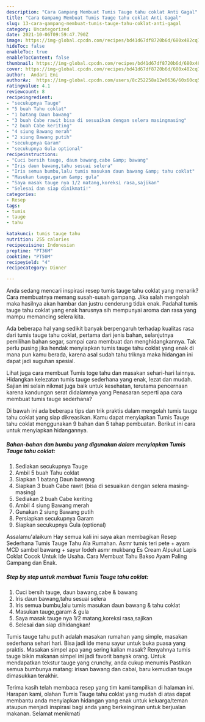 ```yaml
---
description: "Cara Gampang Membuat Tumis Tauge tahu coklat Anti Gagal"
title: "Cara Gampang Membuat Tumis Tauge tahu coklat Anti Gagal"
slug: 13-cara-gampang-membuat-tumis-tauge-tahu-coklat-anti-gagal
category: Uncategorized
date: 2021-10-06T09:59:47.790Z
image: https://img-global.cpcdn.com/recipes/bd41d67df8720b6d/680x482cq70/tumis-tauge-tahu-coklat-foto-resep-utama.jpg
hideToc: false
enableToc: true
enableTocContent: false
thumbnail: https://img-global.cpcdn.com/recipes/bd41d67df8720b6d/680x482cq70/tumis-tauge-tahu-coklat-foto-resep-utama.jpg
cover: https://img-global.cpcdn.com/recipes/bd41d67df8720b6d/680x482cq70/tumis-tauge-tahu-coklat-foto-resep-utama.jpg
author:  Andari Eni
authorAv:  https://img-global.cpcdn.com/users/8c252258a12e0636/60x60cq50/avatar.jpg
ratingvalue: 4.1
reviewcount: 8
recipeingredient:
- "secukupnya Tauge"
- "5 buah Tahu coklat"
- "1 batang Daun bawang"
- "3 buah Cabe rawit bisa di sesuaikan dengan selera masingmasing"
- "2 buah Cabe keriting"
- "4 siung Bawang merah"
- "2 siung Bawang putih"
- "secukupnya Garam"
- "secukupnya Gula optional"
recipeinstructions:
- "Cuci bersih tauge, daun bawang,cabe &amp; bawang"
- "Iris daun bawang,tahu sesuai selera"
- "Iris semua bumbu,lalu tumis masukan daun bawang &amp; tahu coklat"
- "Masukan tauge,garam &amp; gula"
- "Saya masak tauge nya 1/2 matang,koreksi rasa,sajikan"
- "Selesai dan siap dinikmati!"
categories:
- Resep
tags:
- tumis
- tauge
- tahu

katakunci: tumis tauge tahu 
nutrition: 255 calories
recipecuisine: Indonesian
preptime: "PT36M"
cooktime: "PT50M"
recipeyield: "4"
recipecategory: Dinner

---
```



Anda sedang mencari inspirasi resep tumis tauge tahu coklat yang menarik? Cara membuatnya memang susah-susah gampang. Jika salah mengolah maka hasilnya akan hambar dan justru cenderung tidak enak. Padahal tumis tauge tahu coklat yang enak harusnya sih mempunyai aroma dan rasa yang mampu memancing selera kita.


Ada beberapa hal yang sedikit banyak berpengaruh terhadap kualitas rasa dari tumis tauge tahu coklat, pertama dari jenis bahan, selanjutnya pemilihan bahan segar, sampai cara membuat dan menghidangkannya. Tak perlu pusing jika hendak menyiapkan tumis tauge tahu coklat yang enak di mana pun kamu berada, karena asal sudah tahu triknya maka hidangan ini dapat jadi suguhan spesial.

Lihat juga cara membuat Tumis toge tahu dan masakan sehari-hari lainnya. Hidangkan kelezatan tumis tauge sederhana yang enak, lezat dan mudah. Sajian ini selain nikmat juga baik untuk kesehatan, terutama pencernaan karena kandungan serat didalamnya yang Penasaran seperti apa cara membuat tumis tauge sederhana?


Di bawah ini ada beberapa tips dan trik praktis dalam mengolah tumis tauge tahu coklat yang siap dikreasikan. Kamu dapat menyiapkan Tumis Tauge tahu coklat menggunakan 9 bahan dan 5 tahap pembuatan. Berikut ini cara untuk menyiapkan hidangannya.

<!--inarticleads1-->

##### Bahan-bahan dan bumbu yang digunakan dalam menyiapkan Tumis Tauge tahu coklat:

1. Sediakan secukupnya Tauge
1. Ambil 5 buah Tahu coklat
1. Siapkan 1 batang Daun bawang
1. Siapkan 3 buah Cabe rawit (bisa di sesuaikan dengan selera masing-masing)
1. Sediakan 2 buah Cabe keriting
1. Ambil 4 siung Bawang merah
1. Gunakan 2 siung Bawang putih
1. Persiapkan secukupnya Garam
1. Siapkan secukupnya Gula (optional)


Assalamu&#39;alaikum Hay semua kali ini saya akan membagikan Resep Sederhana Tumis Tauge Tahu Ala Rumahan. Asmr tumis teri pete + ayam MCD sambel bawang + sayur lodeh asmr mukbang Es Cream Alpukat Lapis Coklat Cocok Untuk Ide Usaha. Cara Membuat Tahu Bakso Ayam Paling Gampang dan Enak. 

<!--inarticleads2-->

##### Step by step untuk membuat Tumis Tauge tahu coklat:

1. Cuci bersih tauge, daun bawang,cabe &amp; bawang
1. Iris daun bawang,tahu sesuai selera
1. Iris semua bumbu,lalu tumis masukan daun bawang &amp; tahu coklat
1. Masukan tauge,garam &amp; gula
1. Saya masak tauge nya 1/2 matang,koreksi rasa,sajikan
1. Selesai dan siap dihidangkan!

Tumis tauge tahu putih adalah masakan rumahan yang simple, masakan sederhana sehari hari. Bisa jadi ide menu sayur untuk buka puasa yang praktis. Masakan simpel apa yang sering kalian masak? Renyahnya tumis tauge bikin makanan simpel ini jadi favorit banyak orang. Untuk mendapatkan tekstur tauge yang crunchy, anda cukup menumis Pastikan semua bumbunya matang: irisan bawang dan cabai, baru kemudian tauge dimasukkan terakhir. 

Terima kasih telah membaca resep yang tim kami tampilkan di halaman ini. Harapan kami, olahan Tumis Tauge tahu coklat yang mudah di atas dapat membantu anda menyiapkan hidangan yang enak untuk keluarga/teman ataupun menjadi inspirasi bagi anda yang berkeinginan untuk berjualan makanan. Selamat menikmati
